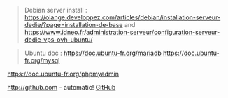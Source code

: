 > Debian server install :
https://olange.developpez.com/articles/debian/installation-serveur-dedie/?page=installation-de-base
and
https://www.idneo.fr/administration-serveur/configuration-serveur-dedie-vps-ovh-ubuntu/

> Ubuntu doc :
https://doc.ubuntu-fr.org/mariadb
https://doc.ubuntu-fr.org/mysql

https://doc.ubuntu-fr.org/phpmyadmin

http://github.com - automatic!
[GitHub](http://github.com)
